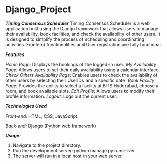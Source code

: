 # Django_Project

_**Timing Consensus Scheduler**_
Timing Consensus Scheduler is a web application built using the Django framework that allows users to manage their availability, book facilities, and check the availability of other users. 
It is designed to simplify the process of scheduling and coordinating activities. Frontend functionalities and User registration are fully functional.

_**Features**_

_Home Page:_ Displays the bookings of the logged-in user.
_My Availability Page:_ Allows users to set their daily availability using a calendar interface.
_Check Others Availability Page_: Enables users to check the availability of other users by selecting their UserIDs and a specific date.
_Book Facility Page:_ Provides the ability to select a facility at BITS Hyderabad, choose a room, and book available slots.
_Edit Profile:_ Allows users to modify their profile information.
_Logout:_ Logs out the current user.

_**Technologies Used**_

_Front-end:_
HTML, CSS, JavaScript

_Back-end:_
Django (Python web framework)

_**Usage:**_
1. Navigate to the project directory.
2. Run the development server: python manage.py runserver
3. The server will run in a local host in your web server.
